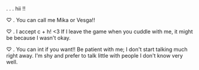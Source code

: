 . . . hii !!

♡ . You can call me Mika or Vesga!!

♡ . I accept c + h! <3 If I leave the game when you cuddle with me, it might be because I wasn't okay.

♡ . You can int if you want!! Be patient with me; I don't start talking much right away. I'm shy and prefer to talk little with people I don't know very well.
